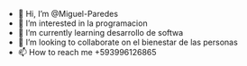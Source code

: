 - 👋 Hi, I’m @Miguel-Paredes
- 👀 I’m interested in  la programacion 
- 🌱 I’m currently learning  desarrollo de softwa
- 💞️ I’m looking to collaborate on  el bienestar de las personas
- 📫 How to reach me  +593996126865

<!---
Miguel-Paredes/Miguel-Paredes is a ✨ special ✨ repository because its `README.md` (this file) appears on your GitHub profile.
You can click the Preview link to take a look at your changes.
--->
